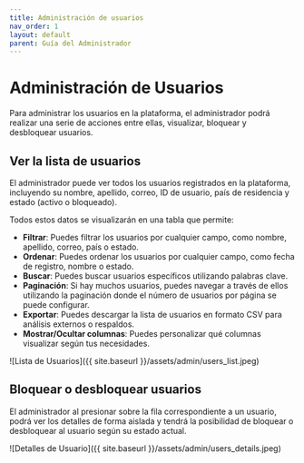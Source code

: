 ```yaml
---
title: Administración de usuarios
nav_order: 1
layout: default
parent: Guía del Administrador
---
```


# Administración de Usuarios

Para administrar los usuarios en la plataforma, el administrador podrá realizar una serie de acciones entre ellas, visualizar, bloquear y desbloquear usuarios.

## Ver la lista de usuarios

El administrador puede ver todos los usuarios registrados en la plataforma, incluyendo su nombre, apellido, correo, ID de usuario, país de residencia y estado (activo o bloqueado).

Todos estos datos se visualizarán en una tabla que permite:

- **Filtrar**: Puedes filtrar los usuarios por cualquier campo, como nombre, apellido, correo, país o estado.
- **Ordenar**: Puedes ordenar los usuarios por cualquier campo, como fecha de registro, nombre o estado.
- **Buscar**: Puedes buscar usuarios específicos utilizando palabras clave.
- **Paginación**: Si hay muchos usuarios, puedes navegar a través de ellos utilizando la paginación donde el número de usuarios por página se puede configurar.
- **Exportar**: Puedes descargar la lista de usuarios en formato CSV para análisis externos o respaldos.
- **Mostrar/Ocultar columnas**: Puedes personalizar qué columnas visualizar según tus necesidades.

![Lista de Usuarios]({{ site.baseurl }}/assets/admin/users_list.jpeg)

## Bloquear o desbloquear usuarios

El administrador al presionar sobre la fila correspondiente a un usuario, podrá ver los detalles de forma aislada y tendrá la posibilidad de bloquear o desbloquear al usuario según su estado actual.

![Detalles de Usuario]({{ site.baseurl }}/assets/admin/users_details.jpeg)
